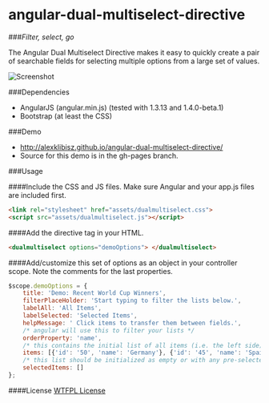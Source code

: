 # angular-dual-multiselect-directive

###*Filter, select, go*

The Angular Dual Multiselect Directive makes it easy to quickly create a pair of searchable fields for selecting multiple options from a large set of values.  

![Screenshot](https://raw.githubusercontent.com/alexklibisz/angular-dual-multiselect-directive/gh-pages/assets/demo.png)


###Dependencies
- AngularJS (angular.min.js) (tested with 1.3.13 and 1.4.0-beta.1)
- Bootstrap (at least the CSS)

###Demo
- http://alexklibisz.github.io/angular-dual-multiselect-directive/
- Source for this demo is in the gh-pages branch.

###Usage

####Include the CSS and JS files. Make sure Angular and your app.js files are included first.
```html
<link rel="stylesheet" href="assets/dualmultiselect.css">
<script src="assets/dualmultiselect.js"></script>
```

####Add the directive tag in your HTML.
```html
<dualmultiselect options="demoOptions"> </dualmultiselect>
```

####Add/customize this set of options as an object in your controller scope.
Note the comments for the last properties.
```js
$scope.demoOptions = {
	title: 'Demo: Recent World Cup Winners',
	filterPlaceHolder: 'Start typing to filter the lists below.',
	labelAll: 'All Items',
	labelSelected: 'Selected Items',
	helpMessage: ' Click items to transfer them between fields.',
	/* angular will use this to filter your lists */
	orderProperty: 'name',
	/* this contains the initial list of all items (i.e. the left side) */
	items: [{'id': '50', 'name': 'Germany'}, {'id': '45', 'name': 'Spain'}, {'id': '66', 'name': 'Italy'}, {'id': '30', 'name' : 'Brazil' }, {'id': '41', 'name': 'France' }, {'id': '34', 'name': 'Argentina'}],
	/* this list should be initialized as empty or with any pre-selected items */
	selectedItems: [] 
};	
```

####License
[WTFPL License](http://www.wtfpl.net/)
